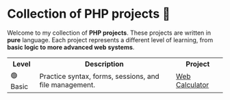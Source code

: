 # Collection of PHP projects 🐘
Welcome to my collection of **PHP projects**. These projects are written in **pure** language.
Each project represents a different level of learning, from **basic logic to more advanced web systems**.

<table>
  <tr>
    <th>Level</th>
    <th>Description</th>
    <th>Project</th>
  </tr>
  <tr>
    <td>🟢Basic</td>
    <td>Practice syntax, forms, sessions, and file management.</td>
    <td><a href="https://github.com/DEVedwinivan/php-projects/tree/main/basic/web-calculator">Web Calculator</a></td>
  </tr>
</table>
